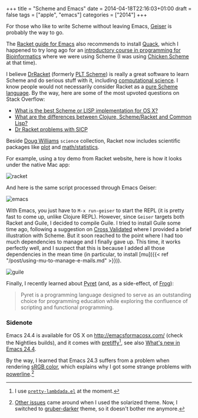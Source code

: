 +++
title = "Scheme and Emacs"
date = 2014-04-18T22:16:03+01:00
draft = false
tags = ["apple", "emacs"]
categories = ["2014"]
+++

For those who like to write Scheme without leaving Emacs, [Geiser](http://www.nongnu.org/geiser/) is probably the way to go.

<!--more-->

The [Racket guide for Emacs](http://docs.racket-lang.org/guide/Emacs.html) also recommends to install [Quack](http://www.neilvandyke.org/quack/), which I happened to try long ago for an [introductory course in programming for Bioinformatics](http://www.laurentbloch.org/MySpip3/spip.php?rubrique4) where we were using Scheme (I was using [Chicken Scheme](http://www.call-cc.org/) at that time).

I believe [DrRacket](http://racket-lang.org/) (formerly [PLT Scheme](http://plt-scheme.org/)) is really a great software to learn Scheme and do serious stuff with it, including [computational science](https://groups.google.com/forum/#!topic/racket-users/29fIsGnbVIw). I know people would not necessarily consider Racket as a [pure Scheme language](http://stackoverflow.com/questions/3345397/how-is-racket-different-from-scheme). By the way, here are some of the most upvoted questions on Stack Overflow:

- [What is the best Scheme or LISP implementation for OS X?](http://stackoverflow.com/questions/459323/what-is-the-best-scheme-or-lisp-implementation-for-os-x)
- [What are the differences between Clojure, Scheme/Racket and Common Lisp?](http://stackoverflow.com/questions/11223403/what-are-the-differences-between-clojure-scheme-racket-and-common-lisp)
- [Dr Racket problems with SICP](http://stackoverflow.com/questions/3597781/dr-racket-problems-with-sicp)

Beside [Doug Williams](http://drschemer.blogspot.fr/) `science` collection, Racket now includes scientific packages like [plot](http://docs.racket-lang.org/plot/) and [math/statistics](http://docs.racket-lang.org/math/stats.html).

For example, using a toy demo from Racket website, here is how it looks under the native Mac app:

![racket](/img/20140417113203.png)

And here is the same script processed through Emacs Geiser:

![emacs](/img/20140417113420.png)

With Emacs, you just have to `M-x run-geiser` to start the REPL (it is pretty fast to come up, unlike Clojure REPL). However, since `Geiser` targets both Racket and Guile, I decided to compile Guile. I tried to install Guile some time ago, following a suggestion on [Cross Validated](http://stats.stackexchange.com/a/20144/930) where I provided a brief illustration with Scheme. But it soon reached to the point where I had too much dependencies to manage and I finally gave up. This time, it works perfectly well, and I suspect that this is because I added all those dependencies in the mean time (in particular, to install [mu]({{< ref "/post/using-mu-to-manage-e-mails.md" >}})).

![guile](/img/20140401192823.png)

Finally, I recently learned about [Pyret](http://www.pyret.org/) (and, as a side-effect, of [Frog](https://github.com/greghendershott/frog)):

> Pyret is a programming language designed to serve as an outstanding choice for programming education while exploring the confluence of scripting and functional programming.

### Sidenote

Emacs 24.4 is available for OS X on <http://emacsformacosx.com/> (check the Nightlies builds), and it comes with [pretiffy](http://ergoemacs.org/emacs/emacs_pretty_lambda.html)[^1], see also [What's new in Emacs 24.4](http://www.masteringemacs.org/articles/2013/12/29/whats-new-in-emacs-24-4/).

By the way, I learned that Emacs 24.3 suffers from a problem when rendering [sRGB color](http://goo.gl/whSihf), which explains why I got some strange problems with [powerline](https://github.com/jonathanchu/emacs-powerline).[^2]

[^1]: I use <i class="fa fa-file-code-o fa-1x"></i> [`pretty-lambdada.el`](http://www.emacswiki.org/emacs/pretty-lambdada.el) at the moment.
[^2]: [Other issues](https://github.com/jonathanchu/emacs-powerline/issues/11) came around when I used the solarized theme. Now, I switched to [gruber-darker](http://marmalade-repo.org/packages/gruber-darker-theme) theme, so it doesn't bother me anymore.
